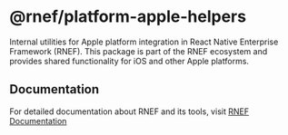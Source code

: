 # @rnef/platform-apple-helpers

Internal utilities for Apple platform integration in React Native Enterprise Framework (RNEF). This package is part of the RNEF ecosystem and provides shared functionality for iOS and other Apple platforms.

## Documentation

For detailed documentation about RNEF and its tools, visit [RNEF Documentation](https://rnef.dev)
